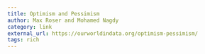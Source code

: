 ```yaml
---
title: Optimism and Pessimism
author: Max Roser and Mohamed Nagdy
category: link
external_url: https://ourworldindata.org/optimism-pessimism/
tags: rich
---
```

